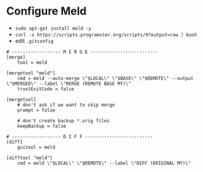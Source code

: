 # Configure Meld

- `sudo apt-get install meld -y`
- `curl -s https://scripts.programster.org/scripts/9?output=raw | bash`
- edit `.gitconfig`
```
# ------------------ M E R G E -------------------------
[merge]
    tool = meld

[mergetool "meld"]
    cmd = meld --auto-merge \"$LOCAL\" \"$BASE\" \"$REMOTE\" --output \"$MERGED\" --label \"MERGE (REMOTE BASE MY)\"
    trustExitCode = false

[mergetool]
    # don't ask if we want to skip merge
    prompt = false

    # don't create backup *.orig files
    keepBackup = false

# ------------------ D I F F -------------------------
[diff]
    guitool = meld

[difftool "meld"]
    cmd = meld \"$LOCAL\" \"$REMOTE\" --label \"DIFF (ORIGINAL MY)\"
```